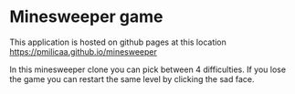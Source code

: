 # Minesweeper game
 
This application is hosted on github pages at this location https://pmilicaa.github.io/minesweeper 

In this minesweeper clone you can pick between 4 difficulties. If you lose the game you can restart the same level by clicking the sad face. 
